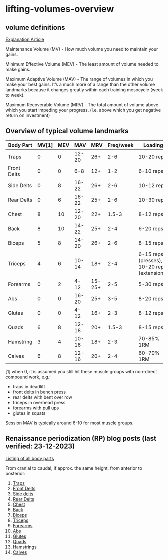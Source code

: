 # lifting-volumes-overview





## volume definitions
[Explanation Article](https://rpstrength.com/blogs/articles/training-volume-landmarks-muscle-growth)


Maintenance Volume (MV) - How much volume you need to maintain your gains.

Minimum Effective Volume (MEV) - The least amount of volume needed to make gains.

Maximum Adaptive Volume (MAV) - The range of volumes in which you make your best gains. It’s a much more of a range than the other volume landmarks because it changes greatly within each training mesocycle (week to week).

Maximum Recoverable Volume (MRV) - The total amount of volume above which you start impeding your progress. (i.e. above which you get negative return on investment)


## Overview of typical volume landmarks


Body Part      | MV[1] | MEV  | MAV   | MRV    | Freq/week | Loading
 ----          | ----  | ---- | ----  | ----   | ----      | ----
Traps          | 0     | 0    | 12-20 | 26+    | 2-6       | 10-20 reps
Front Delts    | 0     | 0    | 6-8   | 12+    | 1-2       | 6-10 reps
Side Delts     | 0     | 8    | 16-22 | 26+    | 2-6       | 10-12 reps
Rear Delts     | 0     | 6    | 16-22 | 25+    | 2-6       | 10-30 reps
Chest          | 8     | 10   | 12-20 | 22+    | 1.5-3     | 8-12 reps
Back           | 8     | 10   | 14-22 | 25+    | 2-4       | 6-20 reps
Biceps         | 5     | 8    | 14-20 | 26+    | 2-6       | 8-15 reps
Triceps        | 4     | 6    | 10-14 | 18+    | 2-4       | 6-15 reps (presses), 10-20 reps (extensions)
Forearms       | 0     | 2    | 4-12  | 15-25+ | 2-5       | 5-30 reps
Abs            | 0     | 0    | 16-20 | 25+    | 3-5       | 8-20 reps
Glutes         | 0     | 0    | 4-12  | 16+    | 2-3       | 8-12 reps
Quads          | 6     | 8    | 12-18 | 20+    | 1.5-3     | 8-15 reps
Hamstring      | 3     | 4    | 10-16 | 18+    | 2-3       | 70-85% 1RM
Calves         | 6     | 8    | 12-16 | 20+    | 2-4       | 60-70% 1RM


[1] when 0, it is assumed you still hit these muscle groups with non-direct compound work, e.g.:
* traps in deadlift
* front delts in bench press
* rear delts with bent over row
* triceps in overhead press
* forearms with pull ups
* glutes in squats

Session MAV is typically around 6-10 for most muscle groups. 



## Renaissance periodization (RP) blog posts (last verified: 23-12-2023)
[Listing of all body parts](https://rpstrength.com/blogs/articles/hypertrophy-training-guide-central-hub)


From cranial to caudal, if approx. the same height, from anterior to posterior:
1. [Traps](https://renaissanceperiodization.com/trap-training-tips-hypertrophy/)
1. [Front Delts](https://renaissanceperiodization.com/front-delt-training-tips-hypertrophy/)
1. [Side delts](https://rpstrength.com/blogs/articles/side-delt-size-training-tips)
1. [Rear Delts](https://rpstrength.com/blogs/articles/rear-delt-size-training-tips)
1. [Chest](https://renaissanceperiodization.com/chest-training-tips-hypertrophy/)
1. [Back](https://renaissanceperiodization.com/back-training-tips-hypertrophy/)
1. [Biceps](https://rpstrength.com/blogs/articles/bicep-training-tips-hypertrophy)
1. [Triceps](https://rpstrength.com/blogs/articles/triceps-hypertrophy-training-tips/)
1. [Forearms](https://rpstrength.com/blogs/articles/forearm-growth-training-tips)  
1. [Abs](https://renaissanceperiodization.com/ab-training/)
1. [Glutes](https://renaissanceperiodization.com/glute-training-tips-hypertrophy/)
1. [Quads](https://rpstrength.com/blogs/articles/quad-size-training-tips)
1. [Hamstrings](https://rpstrength.com/blogs/articles/hamstring-size-training-tips)
1. [Calves](https://renaissanceperiodization.com/calves-training-tips-hypertrophy/)
